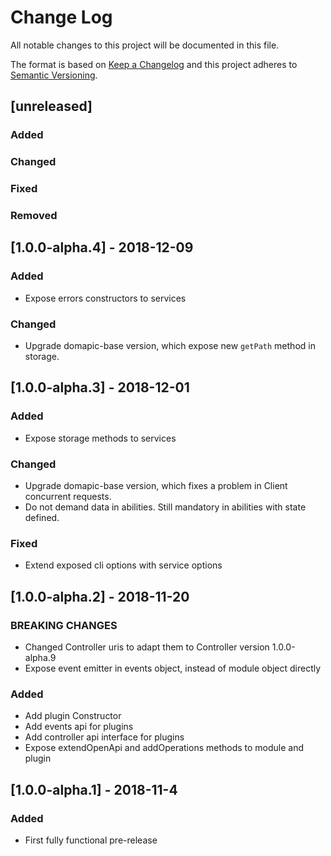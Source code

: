 # Change Log
All notable changes to this project will be documented in this file.

The format is based on [Keep a Changelog](http://keepachangelog.com/) 
and this project adheres to [Semantic Versioning](http://semver.org/).

## [unreleased]
### Added
### Changed
### Fixed
### Removed

## [1.0.0-alpha.4] - 2018-12-09
### Added
- Expose errors constructors to services

### Changed
- Upgrade domapic-base version, which expose new `getPath` method in storage.

## [1.0.0-alpha.3] - 2018-12-01
### Added
- Expose storage methods to services

### Changed
- Upgrade domapic-base version, which fixes a problem in Client concurrent requests.
- Do not demand data in abilities. Still mandatory in abilities with state defined.

### Fixed
- Extend exposed cli options with service options

## [1.0.0-alpha.2] - 2018-11-20
### BREAKING CHANGES
- Changed Controller uris to adapt them to Controller version 1.0.0-alpha.9
- Expose event emitter in events object, instead of module object directly

### Added
- Add plugin Constructor
- Add events api for plugins
- Add controller api interface for plugins
- Expose extendOpenApi and addOperations methods to module and plugin

## [1.0.0-alpha.1] - 2018-11-4
### Added
- First fully functional pre-release
